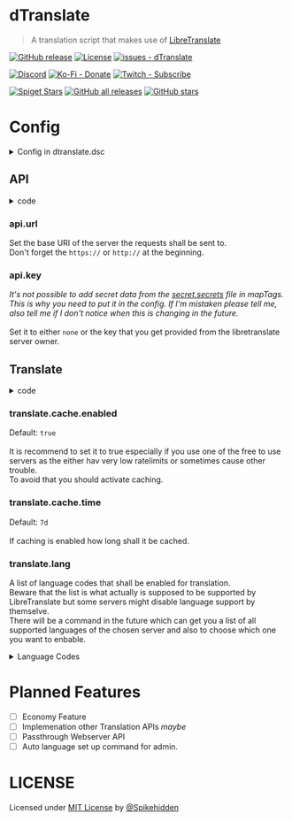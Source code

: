 # **dTranslate**
> A translation script that makes use of [LibreTranslate](https://github.com/LibreTranslate/LibreTranslate)

 <!-- ![Logo Placeholder](/Logo/logo%400%2C25x.png) -->

[![GitHub release](https://img.shields.io/github/release/Spikehidden/dTranslate?&sort=semver&color=blue)](https://github.com/Spikehidden/dTranslate/releases/)
[![License](https://img.shields.io/github/license/Spikehidden/dTranslate?logo=Creative%20commons)](#LICENSE)
[![issues - dTranslate](https://img.shields.io/github/issues/Spikehidden/dTranslate)](https://github.com/Spikehidden/dTranslate/issues)

[![Discord](https://img.shields.io/discord/731894292557201529?label=Discord&logo=Discord)](https://spikey.biz/discord)
[![Ko-Fi - Donate](https://img.shields.io/badge/Ko--Fi-Donate-FF5E5B?logo=Ko-Fi&logoColor=white&color=blue)](https://spikey.biz/kofi)
[![Twitch - Subscribe](https://img.shields.io/badge/Twitch-Subscribe-9146FF?logo=Twitch&logoColor=white)](https://spikey.biz/twitch)

[![Spiget Stars](https://img.shields.io/spiget/stars/102540?label=spigotmc.org&logo=data%3Aimage%2Fpng%3Bbase64%2CiVBORw0KGgoAAAANSUhEUgAAABAAAAAQCAYAAAAf8%2F9hAAAAmklEQVQ4jaVTORKAIAzcOD6CRt9AbWPHv%2F2Bb9CGX8RGHCQHzrgVQ5LdTQgECVbuWpA4GKjJ1NyhJ8W7H%2FcI2lbU1lwHRd1z0W0BAM6wmjFtMFyr1sVz2ETNCKU3rXjK20ugEI29KWvEAEARDICodWCpU5TDpGjM4Miy%2BLbMjQtzE7U3L7kPiUfg4ctf8bGkzEvKDHxcJA%2B%2FCS5YrDUokhVf1AAAAABJRU5ErkJggg%3D%3D&style=flat)](https://www.spigotmc.org/resources/102540/)
[![GitHub all releases](https://img.shields.io/github/downloads/Spikehidden/dTranslate/total?logo=github&style=flat)](https://github.com/spikehidden/dTranslate/releases/latest)
[![GitHub stars](https://img.shields.io/github/stars/spikehidden/dTranslate)](https://github.com/spikehidden/dTranslate/stargazers)

# **Config**

<details>
  <summary>Config in dtranslate.dsc</summary>

  ```yaml
dTranslate:
    type: data
    api:
        #- Set the base url with "http://" or "https://" but without "/" at the end.
        # Here are two possible APIs that do not need a key but have their downsites.
        # I recommend using your own liberetranslate server.
        # "libretranslate.de" has a very low ratelimit of 20!
        # url: https://libretranslate.de
        # "translate.terraprint.co" has often server errors.
        url: https://translate.terraprint.co
        # A list of other servers that can be used can be found on their GitHub: https://github.com/LibreTranslate/LibreTranslate

        #- Your API key if you need one. If none is neceserry use "none".
        key: none
        # Ratelimit is not used at the moment.
        # ratelimit: 20
    translate:
        cache:
            enabled: true
            time: 7d
        lang:
        #- Set which language shall be translated.
        # English
        - en
        # Arabic
        - ar
        # Azerbaijani
        - az
        # Chinese
        - zh
        # Czech
        - cs
        # Danish
        #- da
        # Dutch
        - nl
        # Esperanto
        - eo
        # Finnish
        - fi
        # French
        - fr
        # German
        - de
        # Greek
        - el
        # Hebrew
        - he
        # Hindi
        - hi
        # Hungarian
        - hu
        # Indonesian
        - id
        # Irish
        - ga
        # Italian
        - it
        # Japanese
        - ja
        # Korean
        - ko
        # Persian
        - fa
        # Polish
        - pl
        # Portuguese
        - pt
        # Russian
        - ru
        # Slovak
        - sk
        # Spanish
        - es
        # Swedish
        - sv
        # Turkish
        - tr
        # Ukranian
        - uk

#-- ADVANCED CONFIG --#
#- Edit the format of how Auto-Translated messages are shown.
dTranslateChatFormat:
    type: format
    format: <aqua><[name]><white><&sq>s translated<&co> <gray><[text]><reset>
```

</details>

## **API**
<details>
    <summary>code</summary>

```yml
api:
    url: https://translate.terraprint.co
    key: none
```
</details>

### **api.url**
Set the base URI of the server the requests shall be sent to.\
Don't forget the `https://` or `http://` at the beginning.

### **api.key**
*It's not possible to add secret data from the [secret.secrets](https://meta.denizenscript.com/Docs/ObjectTypes/SecretTag) file in mapTags. This is why you need to put it in the config. If I'm mistaken please tell me, also tell me if I don't notice when this is changing in the future.*\
\
Set it to either `none` or the key that you get provided from the libretranslate server owner.

## **Translate**
<details>
    <summary>code</summary>

```yml
translate:
        cache:
            enabled: true
            time: 7d
        lang:
        - en
        - ar
        - az
        - zh
        - cs
        - da
        - nl
        - eo
        - fi
        - fr
        - de
        - el
        - he
        - hi
        - hu
        - id
        - ga
        - it
        - ja
        - ko
        - fa
        - pl
        - pt
        - ru
        - sk
        - es
        - sv
        - tr
        - uk
```
</details>

### **translate.cache.enabled**
Default: `true`\
\
It is recommend to set it to true especially if you use one of the free to use servers as the either hav very low ratelimits or sometimes cause other trouble.\
To avoid that you should activate caching.

### **translate.cache.time**
Default: `7d`\
\
If caching is enabled how long shall it be cached.

### **translate.lang**
A list of language codes that shall be enabled for translation.\
Beware that the list is what actually is supposed to be supported by LibreTranslate but some servers might disable language support by themselve.\
There will be a command in the future which can get you a list of all supported languages of the chosen server and also to choose which one you want to enbable.

<details>
    <summary>Language Codes</summary>

| Language    | Code |
| :---------- | :--: |
| Arabic      | ar   |
| Azerbaijani | az   |
| Chinese     | zh   |
| Czech       | cs   |
| Danish      | da   |
| Dutch       | nl   |
| English     | en   |
| Esperanto   | eo   |
| Finnish     | fi   |
| French      | fr   |
| German      | de   |
| Greek       | el   |
| Hebrew      | he   |
| Hindi       | hi   |
| Hungarian   | hu   |
| Indonesian  | id   |
| Irish       | ga   |
| Italian     | it   |
| Japanese    | ja   |
| Korean      | ko   |
| Persian     | fa   |
| Polish      | pl   |
| Portuguese  | pt   |
| Russian     | ru   |
| Slovak      | sk   |
| Spanish     | es   |
| Swedish     | sv   |
| Turkish     | tr   |
| Ukranian    | uk   |

</details>

# Planned Features

- [ ] Economy Feature
- [ ] Implemenation other Translation APIs *maybe*
- [ ] Passthrough Webserver API
- [ ] Auto language set up command for admin.

# **LICENSE**
Licensed under [MIT License](/LICENSE) by [@Spikehidden](https://github.com/spikehidden)
